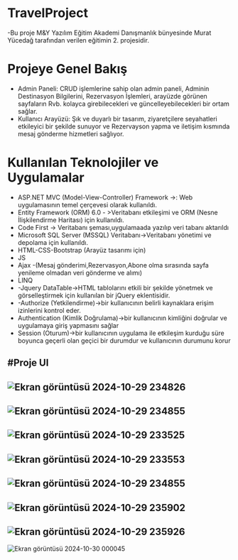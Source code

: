 #  TravelProject
-Bu proje M&Y Yazılım Eğitim Akademi Danışmanlık bünyesinde Murat Yücedağ tarafından verilen eğitimin 2. projesidir.

# Projeye Genel Bakış

- Admin Paneli: CRUD işlemlerine sahip olan admin paneli, Adminin Destinasyon Bilgilerini, Rezervasyon İşlemleri, arayüzde görünen sayfaların Rvb. kolayca girebilecekleri ve güncelleyebilecekleri bir ortam sağlar.
- Kullanıcı Arayüzü: Şık ve duyarlı bir tasarım, ziyaretçilere seyahatleri etkileyici bir şekilde sunuyor ve Rezervayson yapma ve iletişim kısmında mesaj gönderme hizmetleri sağlıyor.


# Kullanılan Teknolojiler ve Uygulamalar
- ASP.NET MVC (Model-View-Controller) Framework ->: Web uygulamasının temel çerçevesi olarak kullanıldı. 
- Entity Framework (ORM) 6.0 - >Veritabanı etkileşimi ve ORM (Nesne İlişkilendirme Haritası) için kullanıldı.
- Code First -> Veritabanı şeması,uygulamaada yazılıp veri tabanı aktarıldı 
- Microsoft SQL Server (MSSQL) Veritabanı->Veritabanı yönetimi ve depolama için kullanıldı. 
- HTML-CSS-Bootstrap (Arayüz tasarımı için)  
- JS  
- Ajax -(Mesaj gönderimi,Rezervasyon,Abone olma sırasında sayfa yenileme olmadan veri gönderme ve alımı) 
- LINQ 
- -Jquery DataTable->HTML tablolarını etkili bir şekilde yönetmek ve görselleştirmek için kullanılan bir jQuery eklentisidir. 
- -Authorize (Yetkilendirme)->bir kullanıcının belirli kaynaklara erişim izinlerini kontrol eder.
- Authentication (Kimlik Doğrulama)->bir kullanıcının kimliğini doğrular ve uygulamaya giriş yapmasını sağlar
- Session (Oturum)->bir kullanıcının uygulama ile etkileşim kurduğu süre boyunca geçerli olan geçici bir durumdur ve kullanıcının durumunu korur

#Proje UI
-
![Ekran görüntüsü 2024-10-29 234826](https://github.com/user-attachments/assets/52e700a6-0082-492e-821d-c0c9763ddee4)
-
![Ekran görüntüsü 2024-10-29 234855](https://github.com/user-attachments/assets/7c9e8802-7f4f-4d74-98a1-d9fc19352337)
-
![Ekran görüntüsü 2024-10-29 233525](https://github.com/user-attachments/assets/b1fe05cf-e205-4c69-85f9-3c957382d80c)
-
![Ekran görüntüsü 2024-10-29 233553](https://github.com/user-attachments/assets/8ced9475-9a27-4f38-b64e-e0fa2a67e066)
-
![Ekran görüntüsü 2024-10-29 234855](https://github.com/user-attachments/assets/1a8e2f6d-632d-4664-8bc2-567ca6591275)
-
![Ekran görüntüsü 2024-10-29 235902](https://github.com/user-attachments/assets/71f07e04-e26f-4bb0-81d1-4533641f3b89)
-
![Ekran görüntüsü 2024-10-29 235926](https://github.com/user-attachments/assets/9c52f73e-2b3b-4d78-a7fa-de167c0b3da7)
-
![Ekran görüntüsü 2024-10-30 000045](https://github.com/user-attachments/assets/6795ba03-f4f1-41f5-870e-fbe6094f4d96)




